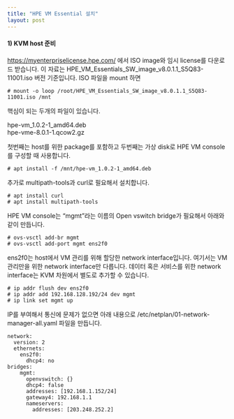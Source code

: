```yaml
---
title: "HPE VM Essential 설치"
layout: post
---
```


#### 1)	KVM host 준비

https://myenterpriselicense.hpe.com/ 에서 ISO image와 임시 license를 다운로드 받습니다.   이 자료는 HPE_VM_Essentials_SW_image_v8.0.1.1_S5Q83-11001.iso 버전 기준입니다.  ISO 파일을 mount 하면

````
# mount -o loop /root/HPE_VM_Essentials_SW_image_v8.0.1.1_S5Q83-11001.iso /mnt
````

핵심이 되는 두개의 파일이 있습니다. 

hpe-vm_1.0.2-1_amd64.deb  
hpe-vme-8.0.1-1.qcow2.gz


첫번째는 host를 위한 package를 포함하고 두번째는 가상 disk로 HPE VM console를 구성할 때 사용합니다.

````
# apt install -f /mnt/hpe-vm_1.0.2-1_amd64.deb
````

추가로 multipath-tools과 curl로 필요해서 설치합니다.

````
# apt install curl
# apt install multipath-tools
````

HPE VM console는 “mgmt”라는 이름의 Open vswitch bridge가 필요해서 아래와 같이 만듭니다.

````
# ovs-vsctl add-br mgmt
# ovs-vsctl add-port mgmt ens2f0
````

ens2f0는 host에서 VM 관리를 위해 할당한 network interface입니다.  여기서는 VM 관리만을 위한 network interface만 다릅니다. 데이터 혹은 서비스를 위한 network interface는  KVM 차원에서 별도로 추가할 수 있습니다. 

````
# ip addr flush dev ens2f0
# ip addr add 192.168.128.192/24 dev mgmt
# ip link set mgmt up
````

IP를 부여해서 통신에 문제가 없으면 아래 내용으로 /etc/netplan/01-network-manager-all.yaml 파일을 만듭니다.

````
network:
  version: 2
  ethernets:
    ens2f0:
      dhcp4: no
bridges:
    mgmt:
      openvswitch: {}
      dhcp4: false
      addresses: [192.168.1.152/24]
      gateway4: 192.168.1.1
      nameservers:
        addresses: [203.248.252.2]
````


